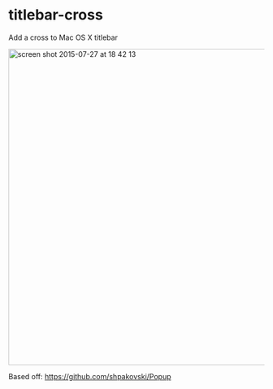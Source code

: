 # titlebar-cross
Add a cross to Mac OS X titlebar

<img width="623" alt="screen shot 2015-07-27 at 18 42 13" src="https://cloud.githubusercontent.com/assets/3355771/8913188/6138c5e6-348f-11e5-948e-259849ff3b01.png">

Based off: https://github.com/shpakovski/Popup
